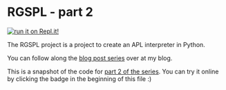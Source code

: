 # RGSPL - part 2

[![run it on Repl.it!](https://repl.it/badge/github/RojerGS/RGSPL)](https://RGSPLpart2.rojergs.repl.run)

The RGSPL project is a project to create an APL interpreter in Python.

You can follow along the [blog post series](https://mathspp.com/blog/tag:lsbasi-apl#body-wrapper) over at my blog.

This is a snapshot of the code for [part 2 of the series](https://mathspp.com/blog/lsbasi-apl-part2). You can try it online by clicking the badge in the beginning of this file :)
